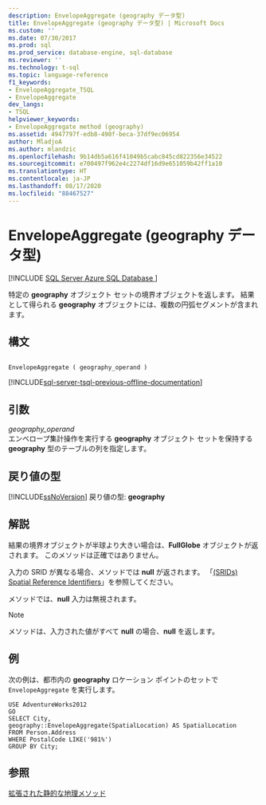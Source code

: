 ```yaml
---
description: EnvelopeAggregate (geography データ型)
title: EnvelopeAggregate (geography データ型) | Microsoft Docs
ms.custom: ''
ms.date: 07/30/2017
ms.prod: sql
ms.prod_service: database-engine, sql-database
ms.reviewer: ''
ms.technology: t-sql
ms.topic: language-reference
f1_keywords:
- EnvelopeAggregate_TSQL
- EnvelopeAggregate
dev_langs:
- TSQL
helpviewer_keywords:
- EnvelopeAggregate method (geography)
ms.assetid: 4947797f-edb8-490f-beca-37df9ec06954
author: MladjoA
ms.author: mlandzic
ms.openlocfilehash: 9b14db5a616f41049b5cabc845cd822356e34522
ms.sourcegitcommit: e700497f962e4c2274df16d9e651059b42ff1a10
ms.translationtype: HT
ms.contentlocale: ja-JP
ms.lasthandoff: 08/17/2020
ms.locfileid: "88467527"
---
```

# <a name="envelopeaggregate-geography-data-type"></a>EnvelopeAggregate (geography データ型)
[!INCLUDE [SQL Server Azure SQL Database ](../../includes/applies-to-version/sql-asdb.md)]

特定の **geography** オブジェクト セットの境界オブジェクトを返します。 結果として得られる **geography** オブジェクトには、複数の円弧セグメントが含まれます。
  
## <a name="syntax"></a>構文  
  
```  
  
EnvelopeAggregate ( geography_operand )  
```  
  
[!INCLUDE[sql-server-tsql-previous-offline-documentation](../../includes/sql-server-tsql-previous-offline-documentation.md)]

## <a name="arguments"></a>引数
 *geography_operand*  
 エンベロープ集計操作を実行する **geography** オブジェクト セットを保持する **geography** 型のテーブルの列を指定します。  
  
## <a name="return-types"></a>戻り値の型  
 [!INCLUDE[ssNoVersion](../../includes/ssnoversion-md.md)] 戻り値の型: **geography**  
  
## <a name="remarks"></a>解説  
 結果の境界オブジェクトが半球より大きい場合は、**FullGlobe** オブジェクトが返されます。 このメソッドは正確ではありません。  
  
 入力の SRID が異なる場合、メソッドでは **null** が返されます。 「[&#40;SRIDs&#41; Spatial Reference Identifiers](../../relational-databases/spatial/spatial-reference-identifiers-srids.md)」を参照してください。  
  
 メソッドでは、**null** 入力は無視されます。  
  
> [!NOTE]  
>  メソッドは、入力された値がすべて **null** の場合、**null** を返します。  
  
## <a name="examples"></a>例  
 次の例は、都市内の **geography** ロケーション ポイントのセットで `EnvelopeAggregate` を実行します。  
  
 ```
 USE AdventureWorks2012  
 GO  
 SELECT City,  
 geography::EnvelopeAggregate(SpatialLocation) AS SpatialLocation  
 FROM Person.Address  
 WHERE PostalCode LIKE('981%')  
 GROUP BY City;
 ```  
  
## <a name="see-also"></a>参照  
 [拡張された静的な地理メソッド](../../t-sql/spatial-geography/extended-static-geography-methods.md)  
  
  
